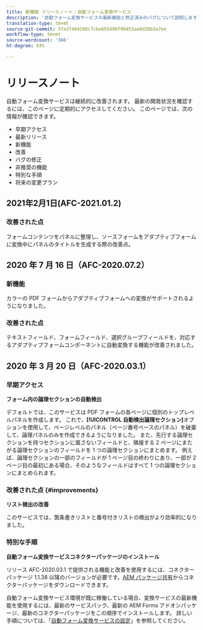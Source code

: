 ```yaml
---
title: 新機能 リリースノート：自動フォーム変換サービス
description: '自動フォーム変換サービスの最新機能と修正済みのバグについて説明します '
translation-type: tm+mt
source-git-commit: 3fa3f484268c7cbe655408f90d53ae8d28b3a7ee
workflow-type: tm+mt
source-wordcount: '366'
ht-degree: 93%

---
```



# リリースノート

自動フォーム変換サービスは継続的に改善されます。 最新の開発状況を確認するには、このページに定期的にアクセスしてください。 このページでは、次の情報が確認できます。

* 早期アクセス
* 最新リリース
* 新機能
* 改善
* バグの修正
* 非推奨の機能
* 特別な手順
* 将来の変更プラン


## 2021年2月1日(AFC-2021.01.2)

### 改善された点

フォームコンテンツをパネルに整理し、ソースフォームをアダプティブフォームに変換中にパネルのタイトルを生成する際の改善点。

## 2020 年 7 月 16 日（AFC-2020.07.2）

### 新機能

カラーの PDF フォームからアダプティブフォームへの変換がサポートされるようになりました。

### 改善された点

テキストフィールド、フォームフィールド、選択グループフィールドを、対応するアダプティブフォームコンポーネントに自動変換する機能が改善されました。


## 2020 年 3 月 20 日（AFC-2020.03.1）

### 早期アクセス

**フォーム内の論理セクションの自動検出**

デフォルトでは、このサービスは PDF フォームの各ページに個別のトップレベルパネルを作成します。 これで、**[!UICONTROL 自動検出論理セクション]**&#x200B;オプションを使用して、ページレベルのパネル（ページ番号ベースのパネル）を破棄して、論理パネルのみを作成できるようになりました。 また、先行する論理セクションを持つセクションに属さないフィールドと、隣接する 2 ページにまたがる論理セクションのフィールドを 1 つの論理セクションにまとめます。 例えば、論理セクションの一部のフィールドが 1 ページ目の終わりにあり、一部が 2 ページ目の最初にある場合、そのようなフィールドはすべて 1 つの論理セクションにまとめられます。

### 改善された点  {#improvements}

**リスト検出の改善**

このサービスでは、箇条書きリストと番号付きリストの検出がより効率的になりました。

### 特別な手順

**自動フォーム変換サービスコネクターパッケージのインストール**

リリース AFC-2020.03.1 で提供される機能と改善を使用するには、コネクターパッケージ 1.1.38 以降のバージョンが必要です。[AEM パッケージ共有](https://www.adobeaemcloud.com/content/marketplace/marketplaceProxy.html?packagePath=/content/companies/public/adobe/packages/cq650/featurepack/AFCS-Connector-2020.03.1)からコネクターパッケージをダウンロードできます。

自動フォーム変換サービス環境が既に稼働している場合、変換サービスの最新機能を使用するには、最新のサービスパック、最新の AEM Forms アドオンパッケージ、最新のコネクターパッケージをこの順序でインストールします。 詳しい手順については、「[自動フォーム変換サービスの設定](configure-service.md)」を参照してください。